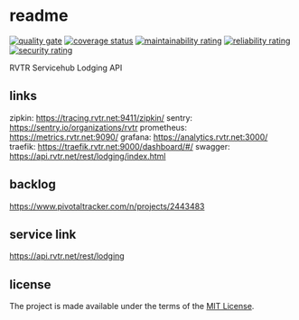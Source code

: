 # readme

[![quality gate](https://sonarcloud.io/api/project_badges/measure?project=revature-devops-prep-2020_challenge3-ld-rvtrx-api-lodging&metric=alert_status)](https://sonarcloud.io/dashboard?id=revature-devops-prep-2020_challenge3-ld-rvtrx-api-lodging)
[![coverage status](https://sonarcloud.io/api/project_badges/measure?project=revature-devops-prep-2020_challenge3-ld-rvtrx-api-lodging&metric=coverage)](https://sonarcloud.io/dashboard?id=revature-devops-prep-2020_challenge3-ld-rvtrx-api-lodging)
[![maintainability rating](https://sonarcloud.io/api/project_badges/measure?project=revature-devops-prep-2020_challenge3-ld-rvtrx-api-lodging&metric=sqale_rating)](https://sonarcloud.io/dashboard?id=revature-devops-prep-2020_challenge3-ld-rvtrx-api-lodging)
[![reliability rating](https://sonarcloud.io/api/project_badges/measure?project=revature-devops-prep-2020_challenge3-ld-rvtrx-api-lodging&metric=reliability_rating)](https://sonarcloud.io/dashboard?id=revature-devops-prep-2020_challenge3-ld-rvtrx-api-lodging)
[![security rating](https://sonarcloud.io/api/project_badges/measure?project=revature-devops-prep-2020_challenge3-ld-rvtrx-api-lodging&metric=security_rating)](https://sonarcloud.io/dashboard?id=revature-devops-prep-2020_challenge3-ld-rvtrx-api-lodging)

RVTR Servicehub Lodging API

## links

zipkin: https://tracing.rvtr.net:9411/zipkin/
sentry: https://sentry.io/organizations/rvtr
prometheus: https://metrics.rvtr.net:9090/
grafana: https://analytics.rvtr.net:3000/
traefik: https://traefik.rvtr.net:9000/dashboard/#/
swagger: https://api.rvtr.net/rest/lodging/index.html

## backlog

<https://www.pivotaltracker.com/n/projects/2443483>

## service link

<https://api.rvtr.net/rest/lodging>

## license

The project is made available under the terms of the [MIT License][license_mit].

[license_mit]: https://github.com/rvtr/rvtr-svc-lodging/blob/main/LICENSE 'mit license'
